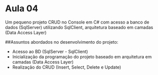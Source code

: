 Aula 04
=======

Um pequeno projeto CRUD no Console em C# com acesso a banco de dados (SqlServer) utilizando SqlClient, arquitetura baseado em camadas (Data Access Layer)

##Assuntos abordados no desenvolvimento do projeto:

- Acesso ao BD (SqlServer - SqlClient)
- Inicialização da programação do projeto baseado em arquitetura em camadas (Data Access Layer)
- Realização do CRUD (Insert, Select, Delete e Update)
